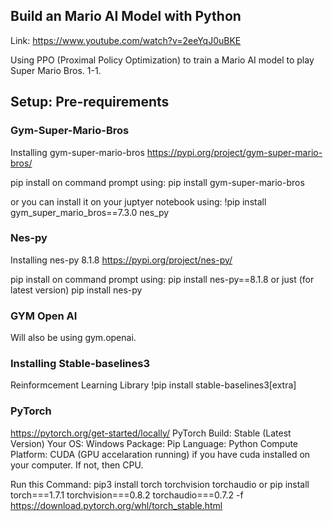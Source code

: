 ## Build an Mario AI Model with Python

Link: https://www.youtube.com/watch?v=2eeYqJ0uBKE

Using PPO (Proximal Policy Optimization) to train a Mario AI model to play Super Mario Bros. 1-1.



## Setup: Pre-requirements
### Gym-Super-Mario-Bros
Installing gym-super-mario-bros
https://pypi.org/project/gym-super-mario-bros/

pip install on command prompt using:
pip install gym-super-mario-bros

or you can install it on your juptyer notebook using:
!pip install gym_super_mario_bros==7.3.0 nes_py


### Nes-py
Installing nes-py 8.1.8
https://pypi.org/project/nes-py/

pip install on command prompt using:
pip install nes-py==8.1.8
or just (for latest version)
pip install nes-py

### GYM Open AI
Will also be using 
gym.openai.

### Installing Stable-baselines3
Reinformcement Learning Library
!pip install stable-baselines3[extra]

### PyTorch
https://pytorch.org/get-started/locally/
PyTorch Build: Stable (Latest Version)
Your OS: Windows
Package: Pip
Language: Python
Compute Platform: CUDA (GPU accelaration running) if you have cuda installed on your computer. If not, then CPU.

Run this Command: pip3 install torch torchvision torchaudio
or
pip install torch===1.7.1 torchvision===0.8.2 torchaudio===0.7.2 -f https://download.pytorch.org/whl/torch_stable.html

